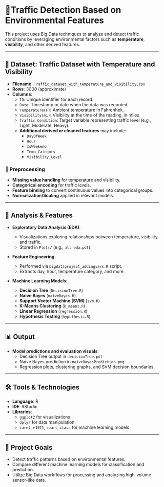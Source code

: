 # 🚦Traffic Detection Based on Environmental Features

This project uses Big Data techniques to analyze and detect traffic conditions by leveraging environmental factors such as **temperature**, **visibility**, and other derived features.

---

## 📁 Dataset: Traffic Dataset with Temperature and Visibility

- **Filename**: `Traffic_dataset_with_temperature_and_visibility.csv`
- **Rows**: 3000 (approximate)
- **Columns**:
  - `ID`: Unique identifier for each record.
  - `Date`: Timestamp or date when the data was recorded.
  - `Temperature(F)`: Ambient temperature in Fahrenheit.
  - `Visibility(mi)`: Visibility at the time of the reading, in miles.
  - `Traffic Condition`: Target variable representing traffic level (e.g., Light, Moderate, Heavy).
  - **Additional derived or cleaned features** may include:
    - `DayOfWeek`
    - `Hour`
    - `IsWeekend`
    - `Temp_Category` 
    - `Visibility_Level` 

### 🧼 Preprocessing
- **Missing value handling** for temperature and visibility.
- **Categorical encoding** for traffic levels.
- **Feature binning** to convert continuous values into categorical groups.
- **Normalization/Scaling** applied in relevant models.

---

## 🧪 Analysis & Features

- **Exploratory Data Analysis (EDA)**:
  - Visualizations exploring relationships between temperature, visibility, and traffic.
  - Stored in `Plots/` (e.g., `all eda.pdf`).

- **Feature Engineering**:
  - Performed via `bigdataproject_addingvars.R` script.
  - Extracts day, hour, temperature category, and more.

- **Machine Learning Models**:
  - **Decision Tree** (`DecisionTree.R`)
  - **Naive Bayes** (`naiveBayes.R`)
  - **Support Vector Machine (SVM)** (`svm.R`)
  - **K-Means Clustering** (`k_means.R`)
  - **Linear Regression** (`regression.R`)
  - **Hypothesis Testing** (`hypothesis.R`)

---

## 📊 Output

- **Model predictions and evaluation visuals**:
  - Decision Tree output in `decisionTree.pdf`
  - Naive Bayes prediction in `naiveBayesPrediction.png`
  - Regression plots, clustering graphs, and SVM decision boundaries.

---

## 🛠️ Tools & Technologies

- **Language**: R
- **IDE**: RStudio
- **Libraries**:
  - `ggplot2` for visualizations
  - `dplyr` for data manipulation
  - `caret`, `e1071`, `rpart`, `class` for machine learning models

---

## 🚀 Project Goals

- Detect traffic patterns based on environmental features.
- Compare different machine learning models for classification and prediction.
- Utilize Big Data workflows for processing and analyzing high-volume sensor-like data.
